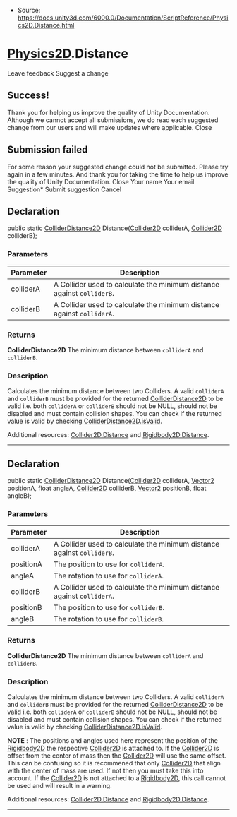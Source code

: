 * Source: https://docs.unity3d.com/6000.0/Documentation/ScriptReference/Physics2D.Distance.html

#  [Physics2D](https://docs.unity3d.com/6000.0/Documentation/ScriptReference/Physics2D.html).Distance
Leave feedback
Suggest a change
## Success!
Thank you for helping us improve the quality of Unity Documentation. Although we cannot accept all submissions, we do read each suggested change from our users and will make updates where applicable.
Close
## Submission failed
For some reason your suggested change could not be submitted. Please <a>try again</a> in a few minutes. And thank you for taking the time to help us improve the quality of Unity Documentation.
Close
Your name Your email Suggestion* Submit suggestion
Cancel
## Declaration
public static [ColliderDistance2D](https://docs.unity3d.com/6000.0/Documentation/ScriptReference/ColliderDistance2D.html) Distance([Collider2D](https://docs.unity3d.com/6000.0/Documentation/ScriptReference/Collider2D.html) colliderA, [Collider2D](https://docs.unity3d.com/6000.0/Documentation/ScriptReference/Collider2D.html) colliderB); 
### Parameters
Parameter | Description  
---|---  
colliderA | A Collider used to calculate the minimum distance against `colliderB`.  
colliderB | A Collider used to calculate the minimum distance against `colliderA`.  
### Returns
**ColliderDistance2D** The minimum distance between `colliderA` and `colliderB`. 
### Description
Calculates the minimum distance between two Colliders.
A valid `colliderA` and `colliderB` must be provided for the returned [ColliderDistance2D](https://docs.unity3d.com/6000.0/Documentation/ScriptReference/ColliderDistance2D.html) to be valid i.e. both `colliderA` or `colliderB` should not be NULL, should not be disabled and must contain collision shapes. You can check if the returned value is valid by checking [ColliderDistance2D.isValid](https://docs.unity3d.com/6000.0/Documentation/ScriptReference/ColliderDistance2D-isValid.html).  
  
Additional resources: [Collider2D.Distance](https://docs.unity3d.com/6000.0/Documentation/ScriptReference/Collider2D.Distance.html) and [Rigidbody2D.Distance](https://docs.unity3d.com/6000.0/Documentation/ScriptReference/Rigidbody2D.Distance.html).
* * *
## Declaration
public static [ColliderDistance2D](https://docs.unity3d.com/6000.0/Documentation/ScriptReference/ColliderDistance2D.html) Distance([Collider2D](https://docs.unity3d.com/6000.0/Documentation/ScriptReference/Collider2D.html) colliderA, [Vector2](https://docs.unity3d.com/6000.0/Documentation/ScriptReference/Vector2.html) positionA, float angleA, [Collider2D](https://docs.unity3d.com/6000.0/Documentation/ScriptReference/Collider2D.html) colliderB, [Vector2](https://docs.unity3d.com/6000.0/Documentation/ScriptReference/Vector2.html) positionB, float angleB); 
### Parameters
Parameter | Description  
---|---  
colliderA | A Collider used to calculate the minimum distance against `colliderB`.  
positionA | The position to use for `colliderA`.  
angleA | The rotation to use for `colliderA`.  
colliderB | A Collider used to calculate the minimum distance against `colliderA`.  
positionB | The position to use for `colliderB`.  
angleB | The rotation to use for `colliderB`.  
### Returns
**ColliderDistance2D** The minimum distance between `colliderA` and `colliderB`. 
### Description
Calculates the minimum distance between two Colliders.
A valid `colliderA` and `colliderB` must be provided for the returned [ColliderDistance2D](https://docs.unity3d.com/6000.0/Documentation/ScriptReference/ColliderDistance2D.html) to be valid i.e. both `colliderA` or `colliderB` should not be NULL, should not be disabled and must contain collision shapes. You can check if the returned value is valid by checking [ColliderDistance2D.isValid](https://docs.unity3d.com/6000.0/Documentation/ScriptReference/ColliderDistance2D-isValid.html).  
  
**NOTE** : The positions and angles used here represent the position of the [Rigidbody2D](https://docs.unity3d.com/6000.0/Documentation/ScriptReference/Rigidbody2D.html) the respective [Collider2D](https://docs.unity3d.com/6000.0/Documentation/ScriptReference/Collider2D.html) is attached to. If the [Collider2D](https://docs.unity3d.com/6000.0/Documentation/ScriptReference/Collider2D.html) is offset from the center of mass then the [Collider2D](https://docs.unity3d.com/6000.0/Documentation/ScriptReference/Collider2D.html) will use the same offset. This can be confusing so it is recommened that only [Collider2D](https://docs.unity3d.com/6000.0/Documentation/ScriptReference/Collider2D.html) that align with the center of mass are used. If not then you must take this into account. If the [Collider2D](https://docs.unity3d.com/6000.0/Documentation/ScriptReference/Collider2D.html) is not attached to a [Rigidbody2D](https://docs.unity3d.com/6000.0/Documentation/ScriptReference/Rigidbody2D.html), this call cannot be used and will result in a warning.  
  
Additional resources: [Collider2D.Distance](https://docs.unity3d.com/6000.0/Documentation/ScriptReference/Collider2D.Distance.html) and [Rigidbody2D.Distance](https://docs.unity3d.com/6000.0/Documentation/ScriptReference/Rigidbody2D.Distance.html).
* * *

